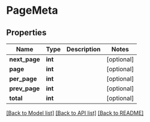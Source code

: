 # PageMeta

## Properties
Name | Type | Description | Notes
------------ | ------------- | ------------- | -------------
**next_page** | **int** |  | [optional] 
**page** | **int** |  | [optional] 
**per_page** | **int** |  | [optional] 
**prev_page** | **int** |  | [optional] 
**total** | **int** |  | [optional] 

[[Back to Model list]](../README.md#documentation-for-models) [[Back to API list]](../README.md#documentation-for-api-endpoints) [[Back to README]](../README.md)



